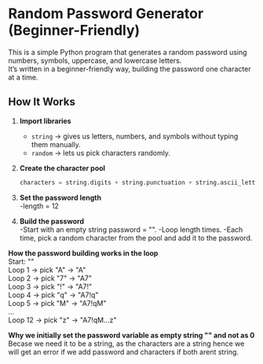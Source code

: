 # Random Password Generator (Beginner-Friendly)

This is a simple Python program that generates a random password using numbers, symbols, uppercase, and lowercase letters.  
It’s written in a beginner-friendly way, building the password one character at a time.

## How It Works
1. **Import libraries**  
   - `string` → gives us letters, numbers, and symbols without typing them manually.  
   - `random` → lets us pick characters randomly.

2. **Create the character pool**  
   ```python
   characters = string.digits + string.punctuation + string.ascii_letters
   ```

3. **Set the password length** <br>
    -length = 12

4. **Build the password**<br>
   -Start with an empty string password = "".
   -Loop length times.
   -Each time, pick a random character from the pool and add it to the password.
   


**How the password building works in the loop** <br>
   Start: ""<br> 
Loop 1 → pick "A" → "A"<br>
Loop 2 → pick "7" → "A7"<br>
Loop 3 → pick "!" → "A7!"<br>
Loop 4 → pick "q" → "A7!q"<br>
Loop 5 → pick "M" → "A7!qM"<br>
...<br>
Loop 12 → pick "z" → "A7!qM...z" <br>

**Why we initially set the password variable as empty string "" and not as 0**
Becase we need it to be a string, as the characters are a string hence we will get an error if we add password and characters if both arent string.

